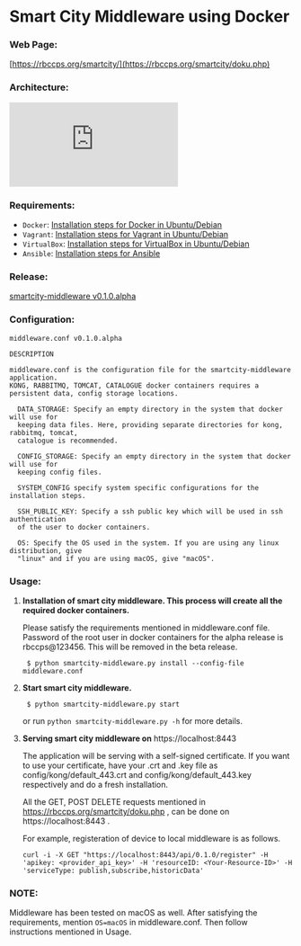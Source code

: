 # Smart City Middleware using Docker


### Web Page:
[https://rbccps.org/smartcity/](https://rbccps.org/smartcity/doku.php)

### Architecture:

![alt text](http://rbccps.org/smartcity/lib/exe/fetch.php?cache=&media=middleware_architecture.png)

### Requirements:
  * `Docker`: [Installation steps for Docker in Ubuntu/Debian](https://docs.docker.com/engine/installation/linux/docker-ce/ubuntu/#os-requirements)
  * `Vagrant`: [Installation steps for Vagrant in Ubuntu/Debian](https://www.vagrantup.com/downloads.html)
  * `VirtualBox`: [Installation steps for VirtualBox in Ubuntu/Debian](https://www.virtualbox.org/wiki/Linux_Downloads)
  * `Ansible`: [Installation steps for Ansible](http://docs.ansible.com/ansible/latest/intro_installation.html)

### Release:
[smartcity-middleware v0.1.0.alpha](https://github.com/rbccps-iisc/smartcity-middleware-docker/releases/latest)

### Configuration:
`middleware.conf v0.1.0.alpha`

    DESCRIPTION

    middleware.conf is the configuration file for the smartcity-middleware application.
    KONG, RABBITMQ, TOMCAT, CATALOGUE docker containers requires a persistent data, config storage locations.

      DATA_STORAGE: Specify an empty directory in the system that docker will use for
      keeping data files. Here, providing separate directories for kong, rabbitmq, tomcat,
      catalogue is recommended.

      CONFIG_STORAGE: Specify an empty directory in the system that docker will use for
      keeping config files.

      SYSTEM_CONFIG specify system specific configurations for the installation steps.

      SSH_PUBLIC_KEY: Specify a ssh public key which will be used in ssh authentication
      of the user to docker containers.

      OS: Specify the OS used in the system. If you are using any linux distribution, give
      "linux" and if you are using macOS, give "macOS".

### Usage:

1. **Installation of smart city middleware. This process will create all the required
docker containers.**

    Please satisfy the requirements mentioned in middleware.conf file.
    Password of the root user in docker containers for the alpha release is rbccps@123456.
    This will be removed in the beta release.

        $ python smartcity-middleware.py install --config-file middleware.conf


2. **Start smart city middleware.**

        $ python smartcity-middleware.py start

    or run `python smartcity-middleware.py -h` for more details.

3. **Serving smart city middleware on** https://localhost:8443

    The application will be serving with a self-signed certificate. If you want to use your certificate, have your .crt and .key file as config/kong/default_443.crt and config/kong/default_443.key respectively and do a fresh installation.

    All the GET, POST DELETE requests mentioned in https://rbccps.org/smartcity/doku.php , can be done on https://localhost:8443 .

    For example, registeration of device to local middleware is as follows.

    `curl -i -X GET "https://localhost:8443/api/0.1.0/register" -H 'apikey: <provider_api_key>' -H 'resourceID: <Your-Resource-ID>' -H 'serviceType: publish,subscribe,historicData' `


### NOTE:
   Middleware has been tested on macOS as well.
   After satisfying the requirements, mention `OS=macOS` in middleware.conf. Then follow instructions mentioned in Usage.
